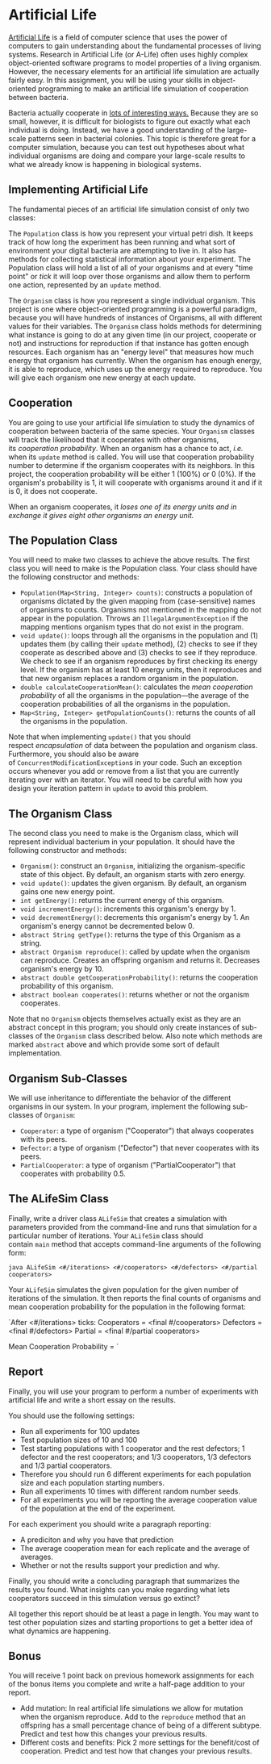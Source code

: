 # Artificial Life

[Artificial Life](https://en.wikipedia.org/wiki/Artificial_life) is a field of computer science that uses the power of computers to gain understanding about the fundamental processes of living systems. Research in Artificial Life (or A-Life) often uses highly complex object-oriented software programs to model properties of a living organism. However, the necessary elements for an artificial life simulation are actually fairly easy. In this assignment, you will be using your skills in object-oriented programming to make an artificial life simulation of cooperation between bacteria. 

Bacteria actually cooperate in [lots of interesting ways.](https://en.wikipedia.org/wiki/Microbial_cooperation) Because they are so small, however, it is difficult for biologists to figure out exactly what each individual is doing. Instead, we have a good understanding of the large-scale patterns seen in bacterial colonies. This topic is therefore great for a computer simulation, because you can test out hypotheses about what individual organisms are doing and compare your large-scale results to what we already know is happening in biological systems.

## Implementing Artificial Life

The fundamental pieces of an artificial life simulation consist of only two classes:

The `Population` class is how you represent your virtual petri dish. It keeps track of how long the experiment has been running and what sort of environment your digital bacteria are attempting to live in. It also has methods for collecting statistical information about your experiment. The Population class will hold a list of all of your organisms and at every "time point" or *tick* it will loop over those organisms and allow them to perform one action, represented by an `update` method.

The `Organism` class is how you represent a single individual organism. This project is one where object-oriented programming is a powerful paradigm, because you will have hundreds of instances of Organisms, all with different values for their variables. The `Organism` class holds methods for determining what instance is going to do at any given time (in our project, cooperate or not) and instructions for reproduction if that instance has gotten enough resources. Each organism has an "energy level" that measures how much energy that organism has currently. When the organism has enough energy, it is able to reproduce, which uses up the energy required to reproduce. You will give each organism one new energy at each update.

## Cooperation

You are going to use your artificial life simulation to study the dynamics of cooperation between bacteria of the same species. Your `Organism` classes will track the likelihood that it cooperates with other organisms, its *cooperation probability*. When an organism has a chance to act, *i.e.* when its `update` method is called. You will use that cooperation probability number to determine if the organism cooperates with its neighbors. In this project, the cooperation probability will be either 1 (100%) or 0 (0%). If the organism's probability is 1, it will cooperate with organisms around it and if it is 0, it does not cooperate.

When an organism cooperates, it *loses one of its energy units and in exchange it gives eight other organisms an energy unit.*

## The Population Class

You will need to make two classes to achieve the above results. The first class you will need to make is the Population class. Your class should have the following constructor and methods:

* `Population(Map<String, Integer> counts)`: constructs a population of organisms dictated by the given mapping from (case-sensitive) names of organisms to counts. Organisms not mentioned in the mapping do not appear in the population. Throws an `IllegalArgumentException` if the mapping mentions organism types that do not exist in the program.
* `void update()`: loops through all the organisms in the population and (1) updates them (by calling their `update` method), (2) checks to see if they cooperate as described above and (3) checks to see if they reproduce. We check to see if an organism reproduces by first checking its energy level. If the organism has at least 10 energy units, then it reproduces and that new organism replaces a random organism in the population.
* `double calculateCooperationMean()`: calculates the *mean cooperation probability* of all the organisms in the population—the average of the cooperation probabilities of all the organisms in the population.
* `Map<String, Integer> getPopulationCounts()`: returns the counts of all the organisms in the population.

Note that when implementing `update()` that you should respect *encapsulation* of data between the population and organism class. Furthermore, you should also be aware of `ConcurrentModificationException`s in your code. Such an exception occurs whenever you add or remove from a list that you are currently iterating over with an iterator. You will need to be careful with how you design your iteration pattern in `update` to avoid this problem.

## The Organism Class 
The second class you need to make is the Organism class, which will represent individual bacterium in your population. It should have the following constructor and methods:
* `Organism()`: construct an `Organism`, initializing the organism-specific state of this object. By default, an organism starts with zero energy.
* `void update()`: updates the given organism. By default, an organism gains one new energy point.
* `int getEnergy()`: returns the current energy of this organism.
* `void incrementEnergy()`: increments this organism's energy by 1.
* `void decrementEnergy()`: decrements this organism's energy by 1. An organism's energy cannot be decremented below 0.
* `abstract String getType()`: returns the type of this Organism as a string.
* `abstract Organism reproduce()`: called by update when the organism can reproduce. Creates an offspring organism and returns it. Decreases organism's energy by 10.
* `abstract double getCooperationProbability()`: returns the cooperation probability of this organism.
* `abstract boolean cooperates()`: returns whether or not the organism cooperates.

Note that no `Organism` objects themselves actually exist as they are an abstract concept in this program; you should only create instances of sub-classes of the `Organism` class described below. Also note which methods are marked `abstract` above and which provide some sort of default implementation.

## Organism Sub-Classes

We will use inheritance to differentiate the behavior of the different organisms in our system. In your program, implement the following sub-classes of `Organism`:
* `Cooperator`: a type of organism ("Cooperator") that always cooperates with its peers.
* `Defector`: a type of organism ("Defector") that never cooperates with its peers.
* `PartialCooperator`: a type of organism ("PartialCooperator") that cooperates with probability 0.5.

## The ALifeSim Class

Finally, write a driver class `ALifeSim` that creates a simulation with parameters provided from the command-line and runs that simulation for a particular number of iterations. Your `ALifeSim` class should contain `main` method that accepts command-line arguments of the following form:  

`java ALifeSim <#/iterations> <#/cooperators> <#/defectors> <#/partial cooperators>`

Your `ALifeSim` simulates the given population for the given number of iterations of the simulation. It then reports the final counts of organisms and mean cooperation probability for the population in the following format:

`After <#/iterations> ticks:
Cooperators = <final #/cooperators>
Defectors   = <final #/defectors>
Partial     = <final #/partial cooperators>

Mean Cooperation Probability = <mean cooperation probability>`

## Report

Finally, you will use your program to perform a number of experiments with artificial life and write a short essay on the results.

You should use the following settings:
* Run all experiments for 100 updates 
* Test population sizes of 10 and 100 
* Test starting populations with 1 cooperator and the rest defectors; 1 defector and the rest cooperators; and 1/3 cooperators, 1/3 defectors and 1/3 partial cooperators.
* Therefore you should run 6 different experiments for each population size and each population starting numbers. 
* Run all experiments 10 times with different random number seeds. 
* For all experiments you will be reporting the average cooperation value of the population at the end of the experiment.

For each experiment you should write a paragraph reporting: 
* A prediciton and why you have that prediction 
* The average cooperation mean for each replicate and the average of averages. 
* Whether or not the results support your prediction and why.

Finally, you should write a concluding paragraph that summarizes the results you found. What insights can you make regarding what lets cooperators succeed in this simulation versus go extinct?

All together this report should be at least a page in length. You may want to test other population sizes and starting proportions to get a better idea of what dynamics are happening.

## Bonus

You will receive 1 point back on previous homework assignments for each of the bonus items you complete and write a half-page addition to your report.
* Add mutation: In real artificial life simulations we allow for mutation when the organism reproduce. Add to the `reproduce` method that an offspring has a small percentage chance of being of a different subtype. Predict and test how this changes your previous results.
* Different costs and benefits: Pick 2 more settings for the benefit/cost of cooperation. Predict and test how that changes your previous results.
